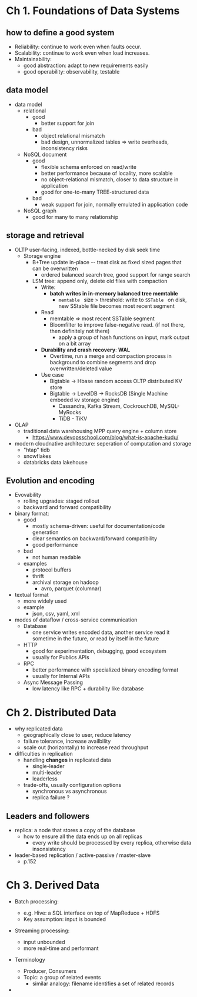 
# Ch 1. Foundations of Data Systems


## how to define a good system

- Reliability: continue to work even when faults occur. 
- Scalability: continue to work even when load increases.
- Maintainability: 
  - good abstraction: adapt to new requirements easily
  - good operability: observability, testable

## data model

- data model
  - relational      
    - good
      - better support for join
    - bad
      - object relational mismatch
      - bad design, unnormalized tables => write overheads, inconsistency risks
  - NoSQL document     
    - good
      - flexible schema enforced on read/write
      - better performance because of locality, more scalable
      - no object-relational mismatch, closer to data structure in application 
      - good for one-to-many TREE-structured data
    - bad
      - weak support for join, normally emulated in application code
  - NoSQL graph
    - good for many to many relationship

## storage and retrieval

- OLTP user-facing, indexed, bottle-necked by disk seek time
  - Storage engine
    - B+Tree       update in-place -- treat disk as fixed sized pages that can be overwritten
      - ordered balanced search tree, good support for range search
    - LSM tree:    append only, delete old files with compaction
      - Write:
        - **batch writes in in-memory balanced tree memtable** 
          - `memtable ` size > threshold: write to `SSTable ` on disk, new SStable file becomes most recent segment 
      - Read
        - memtable => most recent SSTable segment 
        - Bloomfilter to improve false-negative read. (if not there, then definitely not there)
          - apply a group of hash functions on input, mark output on a bit array
      - **Durability and crash recovery**: **WAL**
        - Overtime, run a merge and compaction process in background to combine segments and drop overwritten/deleted value
      - Use case
        - Bigtable -> Hbase random access OLTP distributed KV store
        - Bigtable -> LevelDB -> RocksDB (Single Machine embeded kv storage engine)
          - Cassandra, Kafka Stream, CockrouchDB, MySQL-MyRocks
          - TiDB - TiKV
- OLAP
  - traditional data warehousing MPP query engine + column store
    - https://www.devopsschool.com/blog/what-is-apache-kudu/
- modern cloudnative architecture: seperation of computation and storage
  - "htap" tidb
  - snowflakes
  - databricks data lakehouse 

## Evolution and encoding

- Evovability
  - rolling upgrades: staged rollout
  - backward and forward compatibility
- binary format: 
  - good
    - mostly schema-driven: useful for documentation/code generation
    - clear semantics on backward/forward compatibility
    - good performance
  - bad
    - not human readable
  - examples
    - protocol buffers
    - thrift
    - archival storage on hadoop
      - avro, parquet (columnar)
- textual format
  - more widely used
  - example
    - json, csv, yaml, xml
- modes of dataflow / cross-service communication
  - Database
    - one service writes encoded data, another service read it sometime in the future, or read by itself in the future
  - HTTP
    - good for experimentation, debugging, good ecosystem
    - usually for Publics APIs
  - RPC
    - better performance with specialized binary encoding format
    - usually for Internal APIs
  - Async Message Passing 
    - low latency like RPC + durability like database

# Ch 2. Distributed Data
- why replicated data
  - geographically close to user, reduce latency
  - failure tolerance, increase availbility
  - scale out (horizontally) to increase read throughput
- difficulties in replication
  - handling **changes** in replicated data
    - single-leader 
    - multi-leader
    - leaderless
  - trade-offs, usually configuration options
    - synchronous vs asynchronous
    - replica failure ?
## Leaders and followers
- replica: a node that stores a copy of the database
  - how to ensure all the data ends up on all replicas
    - every write should be processed by every replica, otherwise data insonsistency
- leader-based replication / active-passive / master-slave
  - p.152

# Ch 3. Derived Data

- Batch processing:
  - e.g. Hive: a SQL interface on top of MapReduce + HDFS
  - Key assumption: input is bounded 
- Streaming processing:
  - input unbounded
  - more real-time and performant

- Terminology 
  - Producer, Consumers
  - Topic: a group of related events
    - similar analogy:  filename identifies a set of related records
- 